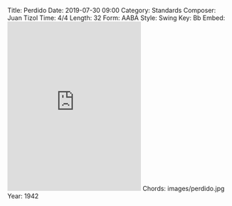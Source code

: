 Title: Perdido
Date: 2019-07-30 09:00
Category: Standards
Composer: Juan Tizol
Time: 4/4
Length: 32
Form: AABA
Style: Swing
Key: Bb
Embed: <iframe src="https://open.spotify.com/embed/user/thatdavidmiller/playlist/4aBpj6CeBeDZElHjQXS2hO" width="300" height="380" frameborder="0" allowtransparency="true" allow="encrypted-media"></iframe>
Chords: images/perdido.jpg
Year: 1942
